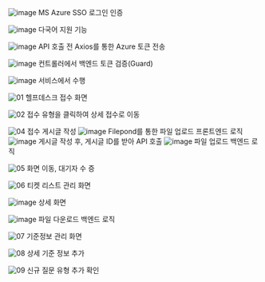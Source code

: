 ![image](https://github.com/user-attachments/assets/7e8a7e09-91b4-46d4-9abd-a5dcb0874409)
MS Azure SSO 로그인 인증


![image](https://github.com/user-attachments/assets/00a3c2a4-4db8-4ff9-b5ac-50a9c0e3d7eb)
다국어 지원 기능


![image](https://github.com/user-attachments/assets/26c27150-0d95-4d80-a2d7-193958a6e7c5)
API 호출 전 Axios를 통한 Azure 토큰 전송


![image](https://github.com/user-attachments/assets/7e8df819-c0ae-42c7-a96a-ebbbbc5de83f)
컨트롤러에서 백엔드 토큰 검증(Guard)


![image](https://github.com/user-attachments/assets/94fd41f7-d97e-4046-9e3b-d9b81920b146)
서비스에서 수행


![01](https://github.com/user-attachments/assets/48aeb2b4-8a3d-40c8-a9a0-d9fbdb1a52a7)
헬프데스크 접수 화면


![02](https://github.com/user-attachments/assets/d2d32179-17a5-4c38-bd2d-4915fa584a63)
접수 유형을 클릭하여 상세 접수로 이동


![04](https://github.com/user-attachments/assets/0693e44c-6560-4caa-bc4f-1447d399e1b6)
접수 게시글 작성
![image](https://github.com/user-attachments/assets/ef441859-e527-408d-ac31-7c56e40600ba)
Filepond를 통한 파일 업로드 프론트엔드 로직
![image](https://github.com/user-attachments/assets/cd07e8f9-a8dd-4d79-91be-87f27ca5d1f5)
게시글 작성 후, 게시글 ID를 받아 API 호출
![image](https://github.com/user-attachments/assets/211920c7-1b4d-49fc-aa24-dee0ec4a4a49)
파일 업로드 백엔드 로직


![05](https://github.com/user-attachments/assets/f5ec9c6b-b668-4ccd-a074-c136e09dc438)
화면 이동, 대기자 수 증


![06](https://github.com/user-attachments/assets/9c6c1d1a-216f-4419-9949-458500ec5182)
티켓 리스트 관리 화면


![image](https://github.com/user-attachments/assets/67013079-ccf4-4e99-a94f-c94aef5d021f)
상세 화면


![image](https://github.com/user-attachments/assets/b3c1ffaf-873e-4e70-84be-397c63f066eb)
파일 다운로드 백엔드 로직


![07](https://github.com/user-attachments/assets/32b97bff-e318-4545-91bf-2cb22d800120)
기준정보 관리 화면


![08](https://github.com/user-attachments/assets/bebb96a8-68a5-4bd5-bdd6-1c44ae98c65f)
상세 기준 정보 추가


![09](https://github.com/user-attachments/assets/c2503a9e-50e2-4b22-a4f0-9f20e04f531a)
신규 질문 유형 추가 확인
